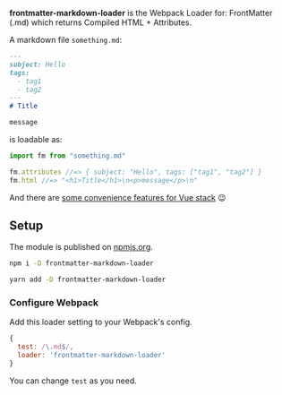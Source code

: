 **frontmatter-markdown-loader** is the Webpack Loader for: FrontMatter (.md) which returns Compiled HTML + Attributes.

A markdown file `something.md`:

```md
---
subject: Hello
tags:
  - tag1
  - tag2
---
# Title

message
```

is loadable as:

```js
import fm from "something.md"

fm.attributes //=> { subject: "Hello", tags: ["tag1", "tag2"] }
fm.html //=> "<h1>Title</h1>\n<p>message</p>\n"
```

And there are [some convenience features for Vue stack](vue) 😉

## Setup

The module is published on [npmjs.org](https://www.npmjs.com/package/frontmatter-markdown-loader).

```sh
npm i -D frontmatter-markdown-loader
```

```sh
yarn add -D frontmatter-markdown-loader
```

### Configure Webpack

Add this loader setting to your Webpack's config.

```js
{
  test: /\.md$/,
  loader: 'frontmatter-markdown-loader'
}
```

You can change `test` as you need.
